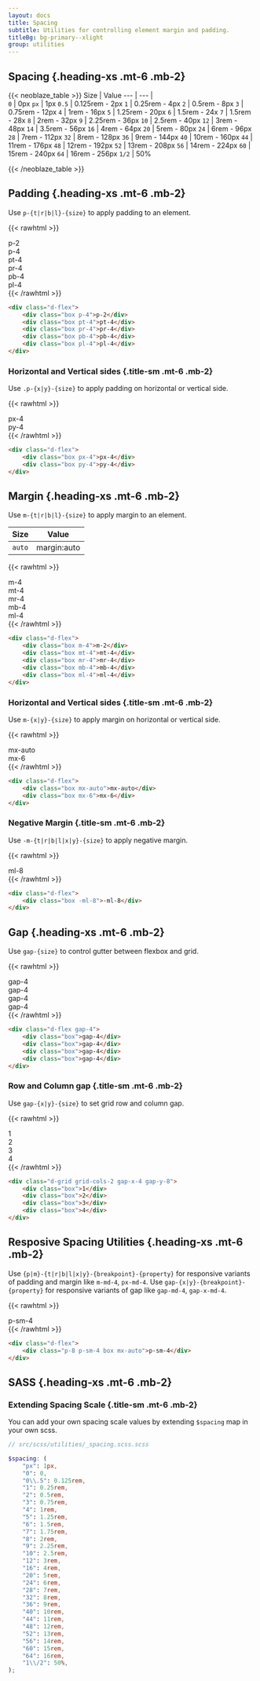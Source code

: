 ```yaml
---
layout: docs
title: Spacing
subtitle: Utilities for controlling element margin and padding.
titleBg: bg-primary--xlight
group: utilities
---
```


## Spacing {.heading-xs .mt-6 .mb-2}

{{< neoblaze_table >}}
Size | Value 
--- | --- |  
`0`  | 0px
`px` | 1px
`0.5` | 0.125rem - 2px
`1` | 0.25rem - 4px
`2` | 0.5rem - 8px
`3` | 0.75rem - 12px
`4` | 1rem - 16px
`5` | 1.25rem - 20px
`6` | 1.5rem - 24x
`7` | 1.5rem - 28x
`8` | 2rem - 32px
`9` | 2.25rem - 36px
`10` | 2.5rem - 40px
`12` | 3rem - 48px
`14` | 3.5rem - 56px
`16` | 4rem - 64px
`20` | 5rem - 80px
`24` | 6rem - 96px
`28` | 7rem - 112px
`32` | 8rem - 128px
`36` | 9rem - 144px
`40` | 10rem - 160px
`44` | 11rem - 176px
`48` | 12rem - 192px
`52` | 13rem - 208px
`56` | 14rem - 224px
`60` | 15rem - 240px
`64` | 16rem - 256px
`1/2` | 50%

{{< /neoblaze_table >}}

## Padding {.heading-xs .mt-6 .mb-2}

Use `p-{t|r|b|l}-{size}` to apply padding to an element.

{{< rawhtml >}}
<div class="d-flex flex-items-baseline gap-4 mt-8">
	<div class="p-2 rounded bg-secondary--light">
		<div class="p-4 rounded bg-secondary fg-white">p-2</div>
	</div>
	<div class="p-4 rounded bg-secondary--light">
		<div class="p-4 rounded bg-secondary fg-white">p-4</div>
	</div>
	<div class="pt-4 rounded bg-secondary--light">
		<div class="p-4 rounded bg-secondary fg-white">pt-4</div>
	</div>
	<div class="pr-4 rounded bg-secondary--light">
		<div class="p-4 rounded bg-secondary fg-white">pr-4</div>
	</div>
	<div class="pb-4 rounded bg-secondary--light">
		<div class="p-4 rounded bg-secondary fg-white">pb-4</div>
	</div>
	<div class="pl-4 rounded bg-secondary--light">
		<div class="p-4 rounded bg-secondary fg-white">pl-4</div>
	</div>
</div>
{{< /rawhtml >}}

``` html
<div class="d-flex">
	<div class="box p-4">p-2</div>
	<div class="box pt-4">pt-4</div>
	<div class="box pr-4">pr-4</div>
	<div class="box pb-4">pb-4</div>
	<div class="box pl-4">pl-4</div>
</div>
``` 

### Horizontal and Vertical sides {.title-sm .mt-6 .mb-2}

Use `.p-{x|y}-{size}` to apply padding on horizontal or vertical side.

{{< rawhtml >}}
<div class="d-flex flex-items-baseline gap-4 mt-8">
	<div class="px-4 rounded bg-secondary--light">
		<div class="p-4 rounded bg-secondary fg-white">px-4</div>
	</div>
	<div class="py-4 rounded bg-secondary--light">
		<div class="p-4 rounded bg-secondary fg-white">py-4</div>
	</div>
</div>
{{< /rawhtml >}}


``` html
<div class="d-flex">
	<div class="box px-4">px-4</div>
	<div class="box py-4">py-4</div>
</div>
``` 

## Margin {.heading-xs .mt-6 .mb-2}

Use `m-{t|r|b|l}-{size}` to apply margin to an element.

Size | Value 
--- | --- |  
`auto`  | margin:auto

{{< rawhtml >}}
<div class="d-flex flex-items-baseline gap-4 mt-8">
	<div class="rounded bg-warning--light">
		<div class="p-4 m-4 rounded bg-secondary fg-white">m-4</div>
	</div>
	<div class="rounded bg-warning--light">
		<div class="p-4 mt-4 rounded bg-secondary fg-white">mt-4</div>
	</div>
	<div class="rounded bg-warning--light">
		<div class="p-4 mr-4 rounded bg-secondary fg-white">mr-4</div>
	</div>
	<div class="rounded bg-warning--light">
		<div class="p-4 mb-4 rounded bg-secondary fg-white">mb-4</div>
	</div>
	<div class="rounded bg-warning--light">
		<div class="p-4 ml-4 rounded bg-secondary fg-white">ml-4</div>
	</div>
</div>
{{< /rawhtml >}}

``` html
<div class="d-flex">
	<div class="box m-4">m-2</div>
	<div class="box mt-4">mt-4</div>
	<div class="box mr-4">mr-4</div>
	<div class="box mb-4">mb-4</div>
	<div class="box ml-4">ml-4</div>
</div>
``` 


### Horizontal and Vertical sides {.title-sm .mt-6 .mb-2}

Use `m-{x|y}-{size}` to apply margin on horizontal or vertical side.

{{< rawhtml >}}
<div class="rounded bg-warning--light">
	<div class="p-4 max-width-8 mx-auto text-center rounded bg-secondary fg-white">mx-auto</div>
</div>
<div class="rounded bg-warning--light mt-4">
	<div class="p-4 mx-6 text-center rounded bg-secondary fg-white">mx-6</div>
</div>
{{< /rawhtml >}}


``` html
<div class="d-flex">
	<div class="box mx-auto">mx-auto</div>
	<div class="box mx-6">mx-6</div>
</div>
``` 


### Negative Margin {.title-sm .mt-6 .mb-2}

Use `-m-{t|r|b|l|x|y}-{size}` to apply negative margin.

{{< rawhtml >}}
<div class="d-flex flex-items-center flex-justify-center mt-8">
	<div class="width-8 height-10 rounded bg-secondary--light">
	</div>
	<div class="p-4 -ml-8 rounded bg-secondary fg-white">ml-8</div>
</div>
{{< /rawhtml >}}

``` html
<div class="d-flex">
	<div class="box -ml-8">-ml-8</div>
</div>
``` 

## Gap {.heading-xs .mt-6 .mb-2}

Use `gap-{size}` to control gutter between flexbox and grid.

{{< rawhtml >}}
<div class="d-flex flex-items-baseline gap-4 mt-8">
	<div class="p-4 rounded bg-secondary fg-white">gap-4</div>
	<div class="p-4 rounded bg-secondary fg-white">gap-4</div>
	<div class="p-4 rounded bg-secondary fg-white">gap-4</div>
	<div class="p-4 rounded bg-secondary fg-white">gap-4</div>
</div>
{{< /rawhtml >}}

``` html
<div class="d-flex gap-4">
	<div class="box">gap-4</div>
	<div class="box">gap-4</div>
	<div class="box">gap-4</div>
	<div class="box">gap-4</div>
</div>
``` 

### Row and Column gap {.title-sm .mt-6 .mb-2}

Use `gap-{x|y}-{size}` to set grid row and column gap.

{{< rawhtml >}}
<div class="d-grid grid-cols-2 gap-x-4 gap-y-8 mt-8">
	<div class="p-4 rounded bg-secondary fg-white">1</div>
	<div class="p-4 rounded bg-secondary fg-white">2</div>
	<div class="p-4 rounded bg-secondary fg-white">3</div>
	<div class="p-4 rounded bg-secondary fg-white">4</div>
</div>
{{< /rawhtml >}}

``` html
<div class="d-grid grid-cols-2 gap-x-4 gap-y-8">
	<div class="box">1</div>
	<div class="box">2</div>
	<div class="box">3</div>
	<div class="box">4</div>
</div>
``` 


## Resposive Spacing Utilities {.heading-xs .mt-6 .mb-2}

Use `{p|m}-{t|r|b|l|x|y}-{breakpoint}-{property}` for responsive variants of padding and margin like `m-md-4`, `px-md-4`.
Use `gap-{x|y}-{breakpoint}-{property}` for responsive variants of gap like `gap-md-4`, `gap-x-md-4`.

{{< rawhtml >}}
<div class="d-flex flex-items-baseline gap-4 mt-8">
	<div class="p-8 p-sm-4 rounded bg-secondary--light">
		<div class="p-4 rounded bg-secondary fg-white">p-sm-4</div>
	</div>
</div>
{{< /rawhtml >}}

``` html
<div class="d-flex">
	<div class="p-8 p-sm-4 box mx-auto">p-sm-4</div>
</div>
``` 


## SASS {.heading-xs .mt-6 .mb-2}

### Extending Spacing Scale {.title-sm .mt-6 .mb-2}

You can add your own spacing scale values by extending `$spacing` map in your own scss.

``` scss
// src/scss/utilities/_spacing.scss.scss

$spacing: (
	"px": 1px,
	"0": 0,
	"0\\.5": 0.125rem,
	"1": 0.25rem,
	"2": 0.5rem,
	"3": 0.75rem,
	"4": 1rem,
	"5": 1.25rem,
	"6": 1.5rem,
	"7": 1.75rem,
	"8": 2rem,
	"9": 2.25rem,
	"10": 2.5rem,
	"12": 3rem,
	"16": 4rem,
	"20": 5rem,
	"24": 6rem,
	"28": 7rem,
	"32": 8rem,
	"36": 9rem,
	"40": 10rem,
	"44": 11rem,
	"48": 12rem,
	"52": 13rem,
	"56": 14rem,
	"60": 15rem,
	"64": 16rem,
	"1\\/2": 50%,
);
```
